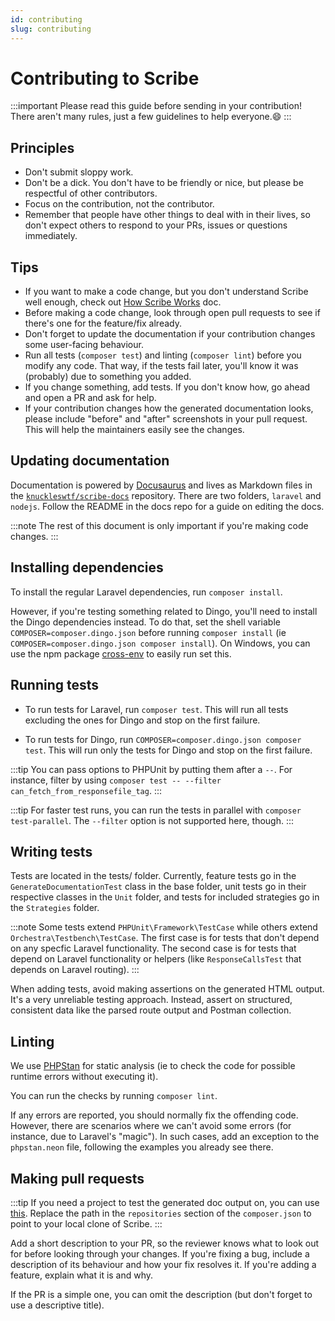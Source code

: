 ```yaml
---
id: contributing
slug: contributing
---
```


# Contributing to Scribe

:::important
Please read this guide before sending in your contribution! There aren't many rules, just a few guidelines to help everyone.😄
:::

## Principles
- Don't submit sloppy work.
- Don't be a dick. You don't have to be friendly or nice, but please be respectful of other contributors.
- Focus on the contribution, not the contributor.
- Remember that people have other things to deal with in their lives, so don't expect others to respond to your PRs, issues or questions immediately.

## Tips

- If you want to make a code change, but you don't understand Scribe well enough, check out [How Scribe Works](architecture) doc.
- Before making a code change, look through open pull requests to see if there's one for the feature/fix already.
- Don't forget to update the documentation if your contribution changes some user-facing behaviour.
- Run all tests (`composer test`) and linting (`composer lint`) before you modify any code. That way, if the tests fail later, you'll know it was (probably) due to something you added.
- If you change something, add tests. If you don't know how, go ahead and open a PR and ask for help.
- If your contribution changes how the generated documentation looks, please include "before" and "after" screenshots in your pull request. This will help the maintainers easily see the changes.

## Updating documentation

Documentation is powered by [Docusaurus](https://docusaurus.io) and lives as Markdown files in the [`knuckleswtf/scribe-docs`](https://github.com/knuckleswtf/scribe-docs) repository. There are two folders, `laravel` and `nodejs`. Follow the README in the docs repo for a guide on editing the docs.

:::note
The rest of this document is only important if you're making code changes.
:::

## Installing dependencies
To install the regular Laravel dependencies, run `composer install`.

However, if you're testing something related to Dingo, you'll need to install the Dingo dependencies instead. To do that, set the shell variable `COMPOSER=composer.dingo.json` before running `composer install` (ie `COMPOSER=composer.dingo.json composer install`). On Windows, you can use the npm package [cross-env](https://npmjs.com/package/cross-env) to easily run set this.

## Running tests
- To run tests for Laravel, run `composer test`. This will run all tests excluding the ones for Dingo and stop on the first failure.

- To run tests for Dingo, run `COMPOSER=composer.dingo.json composer test`. This will run only the tests for Dingo and stop on the first failure.

:::tip
You can pass options to PHPUnit by putting them after a `--`. For instance, filter by using `composer test -- --filter can_fetch_from_responsefile_tag`.
:::

:::tip
For faster test runs, you can run the tests in parallel with `composer test-parallel`. The `--filter` option is not supported here, though.
:::

## Writing tests

Tests are located in the tests/ folder. Currently, feature tests go in the `GenerateDocumentationTest` class in the base folder, unit tests go in their respective classes in the `Unit` folder, and tests for included strategies go in the `Strategies` folder.

:::note
Some tests extend `PHPUnit\Framework\TestCase` while others extend `Orchestra\Testbench\TestCase`. The first case is for tests that don't depend on any specfic Laravel functionality. The second case is for tests that depend on Laravel functionality or helpers (like `ResponseCallsTest` that depends on Laravel routing).
:::

When adding tests, avoid making assertions on the generated HTML output. It's a very unreliable testing approach. Instead, assert on structured, consistent data like the parsed route output and Postman collection.

## Linting
We use [PHPStan](https://github.com/phpstan/phpstan) for static analysis (ie to check the code for possible runtime errors without executing it).

You can run the checks by running `composer lint`.

If any errors are reported, you should normally fix the offending code. However, there are scenarios where we can't avoid some errors (for instance, due to Laravel's "magic"). In such cases, add an exception to the `phpstan.neon` file, following the examples you already see there.

## Making pull requests
:::tip
If you need a project to test the generated doc output on, you can use [this](http://github.com/shalvah/thecensorshipapi). Replace the path in the `repositories` section of the `composer.json` to point to your local clone of Scribe.
:::

Add a short description to your PR, so the reviewer knows what to look out for before looking through your changes. If you're fixing a bug, include a description of its behaviour and how your fix resolves it. If you're adding a feature, explain what it is and why.

If the PR is a simple one, you can omit the description (but don't forget to use a descriptive title).
